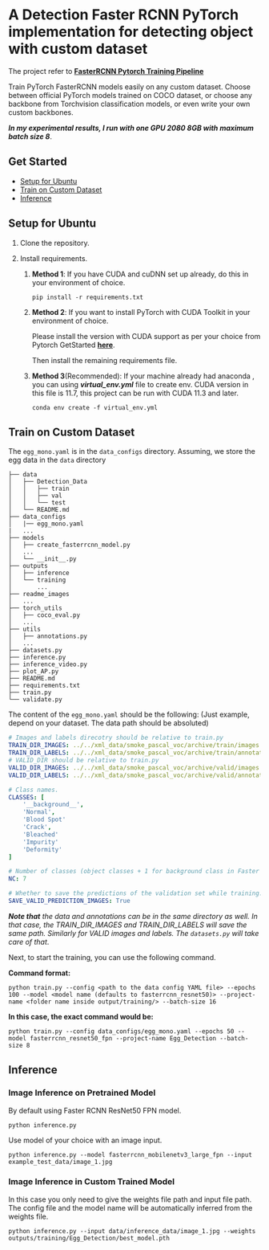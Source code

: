 # A Detection Faster RCNN PyTorch implementation for detecting object with custom dataset

The project refer to **[FasterRCNN Pytorch Training Pipeline](https://github.com/sovit-123/fasterrcnn-pytorch-training-pipeline#Train-on-Custom-Dataset)**

Train PyTorch FasterRCNN models easily on any custom dataset. Choose between official PyTorch models trained on COCO dataset, or choose any backbone from Torchvision classification models, or even write your own custom backbones. 

***In my experimental results, I run with one GPU 2080 8GB with maximum batch size 8***.

## Get Started


* [Setup for Ubuntu](#Setup-for-Ubuntu)
* [Train on Custom Dataset](#Train-on-Custom-Dataset)
* [Inference](#Inference)

## Setup for Ubuntu

1. Clone the repository.


2. Install requirements.

   1. **Method 1**: If you have CUDA and cuDNN set up already, do this in your environment of choice.

      ```
      pip install -r requirements.txt
      ```

   2. **Method 2**: If you want to install PyTorch with CUDA Toolkit in your environment of choice.

      Please install the version with CUDA support as per your choice from Pytorch GetStarted **[here](https://pytorch.org/get-started/locally/)**.

      Then install the remaining requirements file.
   
   3. **Method 3**(Recommended): If your machine already had anaconda , you can using ***virtual_env.yml*** file to create env. CUDA version in this file is 11.7, this project can be run with CUDA 11.3 and later.

      ```
      conda env create -f virtual_env.yml
      ```

## Train on Custom Dataset

The `egg_mono.yaml` is in the `data_configs` directory. Assuming, we store the egg data in the `data` directory

```
├── data
│   ├── Detection_Data
│   │   ├── train
│   │   ├── val
│   │   └── test
│   └── README.md
├── data_configs
│   |── egg_mono.yaml
|   ...
├── models
│   ├── create_fasterrcnn_model.py
│   ...
│   └── __init__.py
├── outputs
│   ├── inference
│   └── training
│       ...
├── readme_images
│   ...
├── torch_utils
│   ├── coco_eval.py
│   ...
├── utils
│   ├── annotations.py
│   ...
├── datasets.py
├── inference.py
├── inference_video.py
├── plot_AP.py
├── README.md
├── requirements.txt
├── train.py
└── validate.py
```

The content of the `egg_mono.yaml` should be the following: (Just example, depend on your dataset. The data path should be absoluted) 

```yaml
# Images and labels direcotry should be relative to train.py
TRAIN_DIR_IMAGES: ../../xml_data/smoke_pascal_voc/archive/train/images
TRAIN_DIR_LABELS: ../../xml_data/smoke_pascal_voc/archive/train/annotations
# VALID_DIR should be relative to train.py
VALID_DIR_IMAGES: ../../xml_data/smoke_pascal_voc/archive/valid/images
VALID_DIR_LABELS: ../../xml_data/smoke_pascal_voc/archive/valid/annotations

# Class names.
CLASSES: [
    '__background__',
    'Normal',
    'Blood Spot'
    'Crack',
    'Bleached'
    'Impurity'
    'Deformity'
]

# Number of classes (object classes + 1 for background class in Faster RCNN).
NC: 7

# Whether to save the predictions of the validation set while training.
SAVE_VALID_PREDICTION_IMAGES: True
```

***Note that*** *the data and annotations can be in the same directory as well. In that case, the TRAIN_DIR_IMAGES and TRAIN_DIR_LABELS will save the same path. Similarly for VALID images and labels. The `datasets.py` will take care of that*.

Next, to start the training, you can use the following command.

**Command format:**

```
python train.py --config <path to the data config YAML file> --epochs 100 --model <model name (defaults to fasterrcnn_resnet50)> --project-name <folder name inside output/training/> --batch-size 16
```

**In this case, the exact command would be:**

```
python train.py --config data_configs/egg_mono.yaml --epochs 50 --model fasterrcnn_resnet50_fpn --project-name Egg_Detection --batch-size 8
```

## Inference

### Image Inference on Pretrained Model

By default using Faster RCNN ResNet50 FPN model.

```
python inference.py
```

Use model of your choice with an image input.

```
python inference.py --model fasterrcnn_mobilenetv3_large_fpn --input example_test_data/image_1.jpg
```

### Image Inference in Custom Trained Model

In this case you only need to give the weights file path and input file path. The config file and the model name will be automatically inferred from the weights file.

```
python inference.py --input data/inference_data/image_1.jpg --weights outputs/training/Egg_Detection/best_model.pth
```

